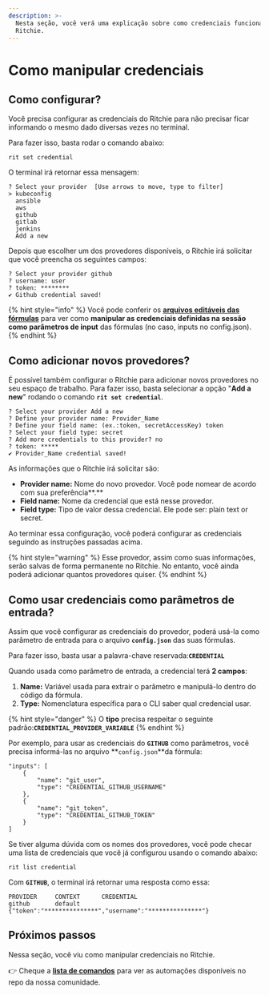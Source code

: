 ```yaml
---
description: >-
  Nesta seção, você verá uma explicação sobre como credenciais funcionam no
  Ritchie.
---
```


# Como manipular credenciais

## Como configurar?

Você precisa configurar as credenciais do Ritchie para não precisar ficar informando o mesmo dado diversas vezes no terminal. 

Para fazer isso, basta rodar o comando abaixo:

```text
rit set credential
```

O terminal irá retornar essa mensagem:  

```text
? Select your provider  [Use arrows to move, type to filter]
> kubeconfig
  ansible
  aws
  github
  gitlab
  jenkins
  Add a new
```

Depois que escolher um dos provedores disponíveis, o Ritchie irá solicitar que você preencha os seguintes campos:

```text
? Select your provider github
? username: user
? token: ********
✔ Github credential saved!
```

{% hint style="info" %}
Você pode conferir os [**arquivos editáveis das fórmulas**](como-implementar-uma-formula.md#arquivos-editaveis) para ver como **manipular as credenciais definidas na sessão como parâmetros de input** das fórmulas \(no caso, inputs no config.json\).
{% endhint %}

## Como adicionar novos provedores?

É possível também configurar o Ritchie para adicionar novos provedores no seu espaço de trabalho. Para fazer isso, basta selecionar a opção "**Add a new**" rodando o comando **`rit set credential`**. 

```text
? Select your provider Add a new
? Define your provider name: Provider_Name
? Define your field name: (ex.:token, secretAccessKey) token
? Select your field type: secret
? Add more credentials to this provider? no
? token: *****
✔ Provider_Name credential saved!
```

As informações que o Ritchie irá solicitar são:

* **Provider name:** Nome do novo provedor. Você pode nomear de acordo com sua preferência**.**
* **Field name:** Nome da credencial que está nesse provedor.
* **Field type:** Tipo de valor dessa credencial. Ele pode ser: plain text or secret. 

Ao terminar essa configuração, você poderá configurar as credenciais seguindo as instruções passadas acima. 

{% hint style="warning" %}
Esse provedor, assim como suas informações, serão salvas de forma permanente no Ritchie. No entanto, você ainda poderá adicionar quantos provedores quiser. 
{% endhint %}

## Como usar credenciais como parâmetros de entrada?

Assim que você configurar as credenciais do provedor, poderá usá-la como parâmetro de entrada para o arquivo **`config.json`** das suas fórmulas.

Para fazer isso, basta usar a palavra-chave reservada:**`CREDENTIAL`**

Quando usada como parâmetro de entrada, a credencial terá **2 campos**:

1. **Name:** Variável usada para extrair o parâmetro e manipulá-lo dentro do código da fórmula.
2. **Type:** Nomenclatura específica para o CLI saber qual credencial usar. 

{% hint style="danger" %}
O **tipo** precisa respeitar o seguinte padrão:**`CREDENTIAL_PROVIDER_VARIABLE`**
{% endhint %}

Por exemplo, para usar as credenciais do **`GITHUB`** como parâmetros, você precisa informá-las no arquivo **`config.json`**da fórmula:

```text
"inputs": [ 
    { 
        "name": "git_user", 
        "type": "CREDENTIAL_GITHUB_USERNAME" 
    },
    { 
        "name": "git_token", 
        "type": "CREDENTIAL_GITHUB_TOKEN"
    } 
]
```

Se tiver alguma dúvida com os nomes dos provedores, você pode checar uma lista de credenciais que você já configurou usando o comando abaixo:

```text
rit list credential
```

Com **`GITHUB`**, o terminal irá retornar uma resposta como essa:

```text
PROVIDER	 CONTEXT	  CREDENTIAL
github  	 default	  {"token":"***************","username":"***************"}
```

## Próximos passos 

Nessa seção, você viu como manipular credenciais no Ritchie. 

👉 Cheque a [**lista de comandos**](https://app.gitbook.com/@zup-products/s/ritchie/~/drafts/-MDPWwvUtJ2ZZfV8Mw44/v/v2.0-pt/developer/lista-de-comandos) para ver as automações disponíveis no repo da nossa comunidade. 

